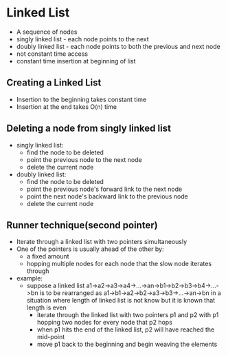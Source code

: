 # Linked List
- A sequence of nodes
- singly linked list - each node points to the next
- doubly linked list - each node points to both the previous and next node
- not constant time access 
- constant time insertion at beginning of list

## Creating a Linked List
- Insertion to the beginning takes constant time
- Insertion at the end takes O(n) time

## Deleting a node from singly linked list
- singly linked list:
    - find the node to be deleted
    - point the previous node to the next node
    - delete the current node
- doubly linked list:
    - find the node to be deleted
    - point the previous node's forward link to the next node
    - point the next node's backward link to the previous node
    - delete the current node

## Runner technique(second pointer)
- Iterate through a linked list with two pointers simultaneously
- One of the pointers is usually ahead of the other by:
    - a fixed amount
    - hopping multiple nodes for each node that the slow node iterates through
- example:
    - suppose a linked list a1->a2->a3->a4->...->an->b1->b2->b3->b4->...->bn
        is to be rearranged as  a1->b1->a2->b2->a3->b3->...->an->bn in a situation
        where length of linked list is not know but it is known that length is even
        - iterate through the linked list with two pointers p1 and p2 with p1
                hopping two nodes for every node that p2 hops
        - when p1 hits the end of the linked list, p2 will have reached the 
                mid-point
        - move p1 back to the beginning and begin weaving the elements
